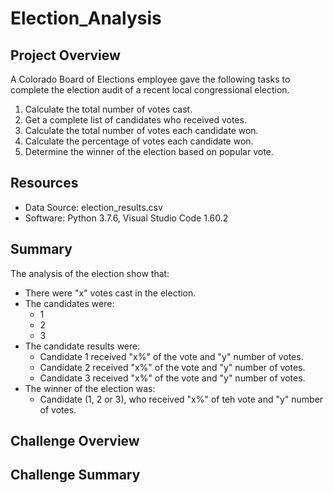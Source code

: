 # Election_Analysis

## Project Overview
A Colorado Board of Elections employee gave the following tasks to complete the election audit of a recent local congressional election.

1. Calculate the total number of votes cast.
2. Get a complete list of candidates who received votes.
3. Calculate the total number of votes each candidate won.
4. Calculate the percentage of votes each candidate won.
5. Determine the winner of the election based on popular vote.

## Resources
- Data Source: election_results.csv
- Software: Python 3.7.6, Visual Studio Code 1.60.2

## Summary
The analysis of the election show that:
- There were "x" votes cast in the election.
- The candidates were:
	- 1
	- 2
	- 3
- The candidate results were:
	- Candidate 1 received "x%" of the vote and "y" number of votes.
	- Candidate 2 received "x%" of the vote and "y" number of votes.
	- Candidate 3 received "x%" of the vote and "y" number of votes.
- The winner of the election was:
	- Candidate (1, 2 or 3), who received "x%" of teh vote and "y" number of votes.

## Challenge Overview

## Challenge Summary

